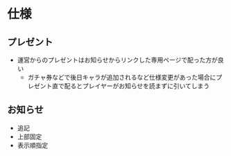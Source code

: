 # 仕様

## プレゼント
- 運営からのプレゼントはお知らせからリンクした専用ページで配った方が良い
  - ガチャ券などで後日キャラが追加されるなど仕様変更があった場合にプレゼント直で配るとプレイヤーがお知らせを読まずに引いてしまう

## お知らせ
- 追記
- 上部固定
- 表示順指定
